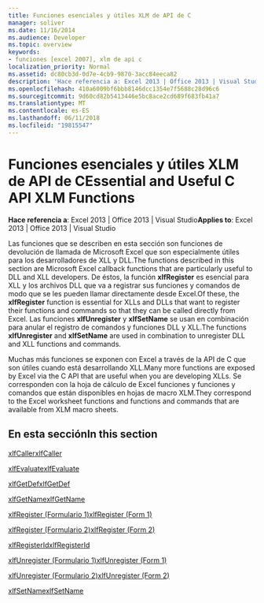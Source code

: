 ```yaml
---
title: Funciones esenciales y útiles XLM de API de C
manager: soliver
ms.date: 11/16/2014
ms.audience: Developer
ms.topic: overview
keywords:
- funciones [excel 2007], xlm de api c
localization_priority: Normal
ms.assetid: dc80cb3d-0d7e-4cb9-9870-3acc84eeca82
description: 'Hace referencia a: Excel 2013 | Office 2013 | Visual Studio'
ms.openlocfilehash: 410a6009bf6bbb8146dcc1354e7f5688c28d96c6
ms.sourcegitcommit: 9d60cd82b5413446e5bc8ace2cd689f683fb41a7
ms.translationtype: MT
ms.contentlocale: es-ES
ms.lasthandoff: 06/11/2018
ms.locfileid: "19815547"
---
```

# <a name="essential-and-useful-c-api-xlm-functions"></a><span data-ttu-id="a8dc6-104">Funciones esenciales y útiles XLM de API de C</span><span class="sxs-lookup"><span data-stu-id="a8dc6-104">Essential and Useful C API XLM Functions</span></span>

 <span data-ttu-id="a8dc6-105">**Hace referencia a**: Excel 2013 | Office 2013 | Visual Studio</span><span class="sxs-lookup"><span data-stu-id="a8dc6-105">**Applies to**: Excel 2013 | Office 2013 | Visual Studio</span></span> 
  
<span data-ttu-id="a8dc6-106">Las funciones que se describen en esta sección son funciones de devolución de llamada de Microsoft Excel que son especialmente útiles para los desarrolladores de XLL y DLL.</span><span class="sxs-lookup"><span data-stu-id="a8dc6-106">The functions described in this section are Microsoft Excel callback functions that are particularly useful to DLL and XLL developers.</span></span> <span data-ttu-id="a8dc6-107">De éstos, la función **xlfRegister** es esencial para XLL y los archivos DLL que va a registrar sus funciones y comandos de modo que se les pueden llamar directamente desde Excel.</span><span class="sxs-lookup"><span data-stu-id="a8dc6-107">Of these, the **xlfRegister** function is essential for XLLs and DLLs that want to register their functions and commands so that they can be called directly from Excel.</span></span> <span data-ttu-id="a8dc6-108">Las funciones **xlfUnregister** y **xlfSetName** se usan en combinación para anular el registro de comandos y funciones DLL y XLL.</span><span class="sxs-lookup"><span data-stu-id="a8dc6-108">The functions **xlfUnregister** and **xlfSetName** are used in combination to unregister DLL and XLL functions and commands.</span></span> 
  
<span data-ttu-id="a8dc6-109">Muchas más funciones se exponen con Excel a través de la API de C que son útiles cuando está desarrollando XLL.</span><span class="sxs-lookup"><span data-stu-id="a8dc6-109">Many more functions are exposed by Excel via the C API that are useful when you are developing XLLs.</span></span> <span data-ttu-id="a8dc6-110">Se corresponden con la hoja de cálculo de Excel funciones y funciones y comandos que están disponibles en hojas de macro XLM.</span><span class="sxs-lookup"><span data-stu-id="a8dc6-110">They correspond to the Excel worksheet functions and functions and commands that are available from XLM macro sheets.</span></span>
  
## <a name="in-this-section"></a><span data-ttu-id="a8dc6-111">En esta sección</span><span class="sxs-lookup"><span data-stu-id="a8dc6-111">In this section</span></span>

[<span data-ttu-id="a8dc6-112">xlfCaller</span><span class="sxs-lookup"><span data-stu-id="a8dc6-112">xlfCaller</span></span>](xlfcaller.md)
  
[<span data-ttu-id="a8dc6-113">xlfEvaluate</span><span class="sxs-lookup"><span data-stu-id="a8dc6-113">xlfEvaluate</span></span>](xlfevaluate.md)
  
[<span data-ttu-id="a8dc6-114">xlfGetDef</span><span class="sxs-lookup"><span data-stu-id="a8dc6-114">xlfGetDef</span></span>](xlfgetdef.md)
  
[<span data-ttu-id="a8dc6-115">xlfGetName</span><span class="sxs-lookup"><span data-stu-id="a8dc6-115">xlfGetName</span></span>](xlfgetname.md)
  
[<span data-ttu-id="a8dc6-116">xlfRegister (Formulario 1)</span><span class="sxs-lookup"><span data-stu-id="a8dc6-116">xlfRegister (Form 1)</span></span>](xlfregister-form-1.md)
  
[<span data-ttu-id="a8dc6-117">xlfRegister (Formulario 2)</span><span class="sxs-lookup"><span data-stu-id="a8dc6-117">xlfRegister (Form 2)</span></span>](xlfregister-form-2.md)
  
[<span data-ttu-id="a8dc6-118">xlfRegisterId</span><span class="sxs-lookup"><span data-stu-id="a8dc6-118">xlfRegisterId</span></span>](xlfregisterid.md)
  
[<span data-ttu-id="a8dc6-119">xlfUnregister (Formulario 1)</span><span class="sxs-lookup"><span data-stu-id="a8dc6-119">xlfUnregister (Form 1)</span></span>](xlfunregister-form-1.md)
  
[<span data-ttu-id="a8dc6-120">xlfUnregister (Formulario 2)</span><span class="sxs-lookup"><span data-stu-id="a8dc6-120">xlfUnregister (Form 2)</span></span>](xlfunregister-form-2.md)
  
[<span data-ttu-id="a8dc6-121">xlfSetName</span><span class="sxs-lookup"><span data-stu-id="a8dc6-121">xlfSetName</span></span>](xlfsetname.md)
  


